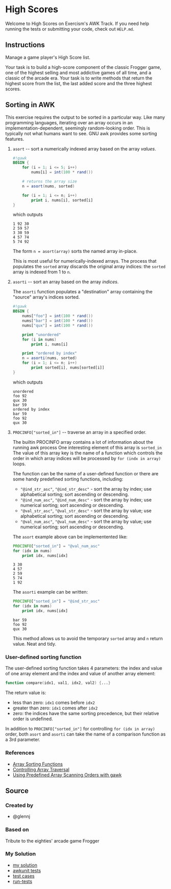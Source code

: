 # High Scores

Welcome to High Scores on Exercism's AWK Track.
If you need help running the tests or submitting your code, check out `HELP.md`.

## Instructions

Manage a game player's High Score list.

Your task is to build a high-score component of the classic Frogger game, one of the highest selling and most addictive games of all time, and a classic of the arcade era.
Your task is to write methods that return the highest score from the list, the last added score and the three highest scores.

## Sorting in AWK

This exercise requires the output to be sorted in a particular way.
Like many programming languages, iterating over an array occurs in an implementation-dependent, seemingly random-looking order.
This is typically not what humans want to see. 
GNU awk provides some sorting features.

1. `asort` -- sort a numerically indexed array based on the array _values_.

    ```awk
    #!gawk 
    BEGIN {
        for (i = 1; i <= 5; i++)
            nums[i] = int(100 * rand())

        # returns the array size
        n = asort(nums, sorted)

        for (i = 1; i <= n; i++)
            print i, nums[i], sorted[i]
    }
    ```
    which outputs
    ```none
    1 92 30
    2 59 57
    3 30 59
    4 57 74
    5 74 92
    ```

    The form `n = asort(array)` sorts the named array in-place.

    This is most useful for numerically-indexed arrays.
    The process that populates the `sorted` array discards the original array indices:
    the `sorted` array is indexed from 1 to `n`.

1. `asorti` -- sort an array based on the array _indices_.

    The `asorti` function populates a "destination" array containing the "source" array's indices sorted.

    ```awk
    #!gawk
    BEGIN {
        nums["foo"] = int(100 * rand())
        nums["bar"] = int(100 * rand())
        nums["qux"] = int(100 * rand())

        print "unordered"
        for (i in nums)
            print i, nums[i]

        print "ordered by index"
        n = asorti(nums, sorted)
        for (i = 1; i <= n; i++)
            print sorted[i], nums[sorted[i]]
    }
    ```
    which outputs
    ```none
    unordered
    foo 92
    qux 30
    bar 59
    ordered by index
    bar 59
    foo 92
    qux 30
    ```

1. `PROCINFO["sorted_in"]` -- traverse an array in a specified order.

    The builtin PROCINFO array contains a lot of information about the running awk process
    One interesting element of this array is `sorted_in`
    The value of this array key is the name of a function which controls the order in which array indices will be processed by `for (indx in array)` loops.

    The function can be the name of a user-defined function or there are some handy predefined sorting functions, including:

    * `"@ind_str_asc"`, `"@ind_str_desc"` - sort the array by index; use
      alphabetical sorting; sort ascending or descending.
    * `"@ind_num_asc"`, `"@ind_num_desc"` - sort the array by index; use
      numerical sorting; sort ascending or descending.
    * `"@val_str_asc"`, `"@val_str_desc"` - sort the array by value; use
      alphabetical sorting; sort ascending or descending.
    * `"@val_num_asc"`, `"@val_num_desc"` - sort the array by value; use
      numerical sorting; sort ascending or descending.

    The `asort` example above can be implementented like:
    ```awk
    PROCINFO["sorted_in"] = "@val_num_asc"
    for (idx in nums)
        print idx, nums[idx]
    ```
    ```none
    3 30
    4 57
    2 59
    5 74
    1 92
    ```

    The `asorti` example can be written:
    ```awk
    PROCINFO["sorted_in"] = "@ind_str_asc"
    for (idx in nums)
        print idx, nums[idx]
    ```
    ```none
    bar 59
    foo 92
    qux 30
    ```

    This method allows us to avoid the temporary `sorted` array and `n` return value.
    Neat and tidy.

### User-defined sorting function

The user-defined sorting function takes 4 parameters:
the index and value of one array element and the index and value of another array element:
```awk
function compare(idx1, val1, idx2, val2) {...}
```
The return value is:
* less than zero: `idx1` comes before `idx2`
* greater than zero: `idx1` comes after `idx2`
* zero: the indices have the same sorting precedence, but their relative order is undefined.

In addition to `PROCINFO["sorted_in"]` for controlling `for (idx in array)` order,
both `asort` and `asorti` can take the name of a comparison function as a 3rd parameter.



### References

- [Array Sorting Functions](https://www.gnu.org/software/gawk/manual/html_node/Array-Sorting-Functions.html)
- [Controlling Array Traversal](https://www.gnu.org/software/gawk/manual/html_node/Controlling-Array-Traversal.html)
- [Using Predefined Array Scanning Orders with gawk](https://www.gnu.org/software/gawk/manual/html_node/Controlling-Scanning.html)

## Source

### Created by

- @glennj

### Based on

Tribute to the eighties' arcade game Frogger

### My Solution

- [my solution](./high-scores.awk)
- [awkunit tests](./high-scores_test.awk)
- [test cases](./test-cases.awk)
- [run-tests](./run-tests-awk.txt)
